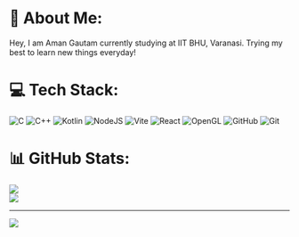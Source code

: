 # 💫 About Me:
Hey, I am Aman Gautam currently studying at IIT BHU, Varanasi. Trying my best to learn new things everyday!


# 💻 Tech Stack:
![C](https://img.shields.io/badge/c-%2300599C.svg?style=for-the-badge&logo=c&logoColor=white) ![C++](https://img.shields.io/badge/c++-%2300599C.svg?style=for-the-badge&logo=c%2B%2B&logoColor=white) ![Kotlin](https://img.shields.io/badge/kotlin-%237F52FF.svg?style=for-the-badge&logo=kotlin&logoColor=white) ![NodeJS](https://img.shields.io/badge/node.js-6DA55F?style=for-the-badge&logo=node.js&logoColor=white) ![Vite](https://img.shields.io/badge/vite-%23646CFF.svg?style=for-the-badge&logo=vite&logoColor=white) ![React](https://img.shields.io/badge/react-%2320232a.svg?style=for-the-badge&logo=react&logoColor=%2361DAFB) ![OpenGL](https://img.shields.io/badge/OpenGL-%23FFFFFF.svg?style=for-the-badge&logo=opengl) ![GitHub](https://img.shields.io/badge/github-%23121011.svg?style=for-the-badge&logo=github&logoColor=white) ![Git](https://img.shields.io/badge/git-%23F05033.svg?style=for-the-badge&logo=git&logoColor=white)
# 📊 GitHub Stats:
![](https://nirzak-streak-stats.vercel.app/?user=Am1n1602&theme=dark&hide_border=false)<br/>
![](https://github-readme-stats.vercel.app/api/top-langs/?username=Am1n1602&theme=dark&hide_border=false&include_all_commits=true&count_private=true&layout=compact)

---
[![](https://visitcount.itsvg.in/api?id=Am1n1602&icon=0&color=0)](https://visitcount.itsvg.in)

<!-- Proudly created with GPRM ( https://gprm.itsvg.in ) -->
